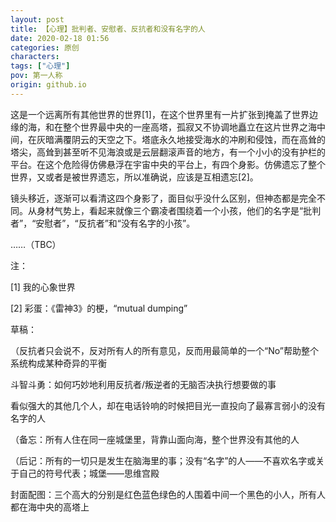 ```yaml
---
layout: post
title: 【心理】批判者、安慰者、反抗者和没有名字的人
date: 2020-02-18 01:56
categories: 原创
characters: 
tags: ["心理"]
pov: 第一人称
origin: github.io
---
```


这是一个远离所有其他世界的世界[1]，在这个世界里有一片扩张到掩盖了世界边缘的海，和在整个世界最中央的一座高塔，孤寂又不协调地矗立在这片世界之海中间，在灰暗满覆阴云的天空之下。塔底永久地接受海水的冲刷和侵蚀，而在高耸的塔尖，高耸到甚至听不见海浪或是云层翻滚声音的地方，有一个小小的没有护栏的平台。在这个危险得仿佛悬浮在宇宙中央的平台上，有四个身影。仿佛遗忘了整个世界，又或者是被世界遗忘，所以准确说，应该是互相遗忘[2]。

镜头移近，逐渐可以看清这四个身影了，面目似乎没什么区别，但神态都是完全不同。从身材气势上，看起来就像三个霸凌者围绕着一个小孩，他们的名字是“批判者”，“安慰者”，“反抗者”和“没有名字的小孩”。

……（TBC）



注：

[1] 我的心象世界

[2] 彩蛋：《雷神3》的梗，“mutual dumping”



草稿：


（反抗者只会说不，反对所有人的所有意见，反而用最简单的一个“No”帮助整个系统构成某种奇异的平衡

斗智斗勇：如何巧妙地利用反抗者/叛逆者的无脑否决执行想要做的事

看似强大的其他几个人，却在电话铃响的时候把目光一直投向了最寡言弱小的没有名字的人

（备忘：所有人住在同一座城堡里，背靠山面向海，整个世界没有其他的人

（后记：所有的一切只是发生在脑海里的事；没有“名字”的人——不喜欢名字或关于自己的符号代表；城堡——思维宫殿

封面配图：三个高大的分别是红色蓝色绿色的人围着中间一个黑色的小人，所有人都在海中央的高塔上
